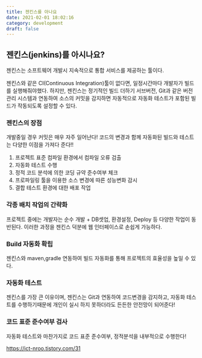 ```yaml
---
title: 젠킨스를 아나요
date: 2021-02-01 18:02:16
category: development
draft: false
---
```


## 젠킨스(jenkins)를 아시나요?

젠킨스는 소프트웨어 개발시 지속적으로 통합 서비스를 제공하는 툴이다.

젠킨스와 같은 CI(Continuous Integration)툴이 없다면, 일정시간마다 개발자가 빌드를 실행해줘야했다. 하지만, 젠킨스는 정기적인 빌드 더하기 서브버전, Git과 같은 버전 관리 시스템과 연동하여 소스의 커밋을 감지하면 자동적으로 자동화 테스트가 포함된 빌드가 작동되도록 설정할 수 있다.

### 젠킨스의 장점

개발중일 경우 커밋은 매우 자주 일어난다! 코드의 변경과 함께 자동화된 빌드와 테스트는 다양한 이점을 가져다 준다!!

1.  프로젝트 표준 컴파일 환경에서 컴파일 오류 검출
2.  자동화 테스트 수행
3.  정적 코드 분석에 의한 코딩 규약 준수여부 체크
4.  프로파일링 툴을 이용한 소스 변경에 따른 성능변화 감시
5.  결합 테스트 환경에 대한 배포 작업

### 각종 배치 작업의 간략화

프로젝트 중에는 개발자는 순수 개발 + DB셋업, 환경설정, Deploy 등 다양한 작업이 동반된다. 이러한 과정을 젠킨스 덕분에 웹 인터페이스로 손쉽게 가능하다.

### Build 자동화 확립

젠킨스와 maven,gradle 연동하여 빌드 자동화를 통해 프로젝트의 효율성을 높일 수 있다.

### 자동화 테스트

젠킨스를 가장 큰 이유이며, 젠킨스는 Git과 연동하여 코드변경을 감지하고, 자동화 테스트를 수행하기때문에 개인이 실시 하지 못하더라도 든든한 안전망이 되어준다!

### 코드 표준 준수여부 검사

자동화 테스트와 마찬가지로 코드 표준 준수여부, 정적분석을 내부적으로 수행한다!

https://ict-nroo.tistory.com/31
